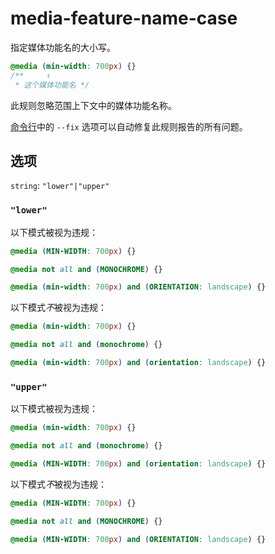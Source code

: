# media-feature-name-case

指定媒体功能名的大小写。

```css
@media (min-width: 700px) {}
/**     ↑
 * 这个媒体功能名 */
```

此规则忽略范围上下文中的媒体功能名称。

[命令行](../../../docs/user-guide/cli.md#自动修复错误)中的 `--fix` 选项可以自动修复此规则报告的所有问题。

## 选项

`string`: `"lower"|"upper"`

### `"lower"`

以下模式被视为违规：

```css
@media (MIN-WIDTH: 700px) {}
```

```css
@media not all and (MONOCHROME) {}
```

```css
@media (min-width: 700px) and (ORIENTATION: landscape) {}
```

以下模式*不*被视为违规：

```css
@media (min-width: 700px) {}
```

```css
@media not all and (monochrome) {}
```

```css
@media (min-width: 700px) and (orientation: landscape) {}
```

### `"upper"`

以下模式被视为违规：

```css
@media (min-width: 700px) {}
```

```css
@media not all and (monochrome) {}
```

```css
@media (MIN-WIDTH: 700px) and (orientation: landscape) {}
```

以下模式*不*被视为违规：

```css
@media (MIN-WIDTH: 700px) {}
```

```css
@media not all and (MONOCHROME) {}
```

```css
@media (MIN-WIDTH: 700px) and (ORIENTATION: landscape) {}
```
